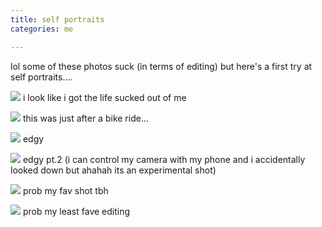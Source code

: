 ```yaml
---                                                                                                                                          
title: self portraits
categories: me

---
```




lol some of these photos suck (in terms of editing) but here's a first try at self portraits....

![](/images/blog/me/me_1.jpg)
i look like i got the life sucked out of me

![](/images/blog/me/me_2.jpg)
this was just after a bike ride...

![](/images/blog/me/me_3.jpg)
edgy

![](/images/blog/me/me_4.jpg)
edgy pt.2 (i can control my camera with my phone and i accidentally looked down but ahahah its an experimental shot)

![](/images/blog/me/me_5.jpg)
prob my fav shot tbh

![](/images/blog/me/me_6.jpg)
prob my least fave editing

